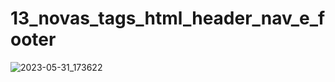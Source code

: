 # 13_novas_tags_html_header_nav_e_footer
 
![2023-05-31_173622](https://github.com/heberoffice21/13_novas_tags_html_header_nav_e_footer/assets/108032085/49a73593-1e2a-474c-b759-8673fbe302b3)
